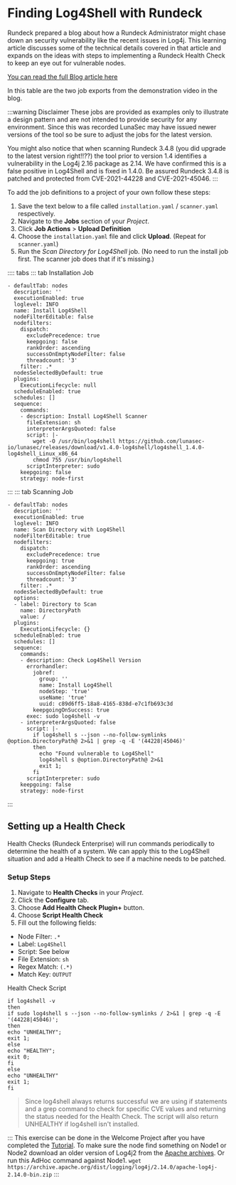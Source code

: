 # Finding Log4Shell with Rundeck

Rundeck prepared a blog about how a Rundeck Administrator might chase down an security vulnerability like the recent issues in Log4j.  This learning article discusses some of the technical details covered in that article and expands on the ideas with steps to implementing a Rundeck Health Check to keep an eye out for vulnerable nodes.

[You can read the full Blog article here](https://www.rundeck.com/blog/chasing-log4shell-with-automation-mindset)

In this table are the two job exports from the demonstration video in the blog.

:::warning Disclaimer
These jobs are provided as examples only to illustrate a design pattern and are not intended to provide security for any environment.  Since this was recorded LunaSec may have issued newer versions of the tool so be sure to adjust the jobs for the latest version.

You might also notice that when scanning Rundeck 3.4.8 (you did upgrade to the latest version right!!??) the tool prior to version 1.4 identifies a vulnerability in the Log4j 2.16 package as 2.14.  We have confirmed this is a false positive in Log4Shell and is fixed in 1.4.0.  Be assured Rundeck 3.4.8 is patched and protected from CVE-2021-44228 and CVE-2021-45046.
:::

To add the job definitions to a project of your own follow these steps:

1. Save the text below to a file called `installation.yaml` / `scanner.yaml` respectively.
1. Navigate to the **Jobs** section of your _Project_.
1. Click **Job Actions** > **Upload Definition**
1. Choose the `installation.yaml` file and click **Upload**.  (Repeat for `scanner.yaml`)
1. Run the _Scan Directory for Log4Shell_ job.  (No need to run the install job first.  The scanner job does that if it's missing.)

:::: tabs
::: tab Installation Job
```
- defaultTab: nodes
  description: ''
  executionEnabled: true
  loglevel: INFO
  name: Install Log4Shell
  nodeFilterEditable: false
  nodefilters:
    dispatch:
      excludePrecedence: true
      keepgoing: false
      rankOrder: ascending
      successOnEmptyNodeFilter: false
      threadcount: '3'
    filter: .*
  nodesSelectedByDefault: true
  plugins:
    ExecutionLifecycle: null
  scheduleEnabled: true
  schedules: []
  sequence:
    commands:
    - description: Install Log4Shell Scanner
      fileExtension: sh
      interpreterArgsQuoted: false
      script: |-
        wget -O /usr/bin/log4shell https://github.com/lunasec-io/lunasec/releases/download/v1.4.0-log4shell/log4shell_1.4.0-log4shell_Linux_x86_64
        chmod 755 /usr/bin/log4shell
      scriptInterpreter: sudo
    keepgoing: false
    strategy: node-first
```
:::
::: tab Scanning Job
```
- defaultTab: nodes
  description: ''
  executionEnabled: true
  loglevel: INFO
  name: Scan Directory with Log4Shell
  nodeFilterEditable: true
  nodefilters:
    dispatch:
      excludePrecedence: true
      keepgoing: true
      rankOrder: ascending
      successOnEmptyNodeFilter: false
      threadcount: '3'
    filter: .*
  nodesSelectedByDefault: true
  options:
  - label: Directory to Scan
    name: DirectoryPath
    value: /
  plugins:
    ExecutionLifecycle: {}
  scheduleEnabled: true
  schedules: []
  sequence:
    commands:
    - description: Check Log4Shell Version
      errorhandler:
        jobref:
          group: ''
          name: Install Log4Shell
          nodeStep: 'true'
          useName: 'true'
          uuid: c89d6ff5-18a8-4165-838d-e7c1fb693c3d
        keepgoingOnSuccess: true
      exec: sudo log4shell -v
    - interpreterArgsQuoted: false
      script: |-
        if log4shell s --json --no-follow-symlinks @option.DirectoryPath@ 2>&1 | grep -q -E '(44228|45046)'
        then
          echo "Found vulnerable to Log4Shell"
          log4shell s @option.DirectoryPath@ 2>&1
          exit 1;
        fi
      scriptInterpreter: sudo
    keepgoing: false
    strategy: node-first
```
:::

## Setting up a Health Check

Health Checks (Rundeck Enterprise) will run commands periodically to determine the health of a system.  We can apply this to the Log4Shell situation and add a Health Check to see if a machine needs to be patched.

### Setup Steps

1. Navigate to **Health Checks** in your _Project_.
1. Click the **Configure** tab.
1. Choose **Add Health Check Plugin+** button.
1. Choose **Script Health Check**
1. Fill out the following fields:
  - Node Filter: `.*`
  - Label: `Log4Shell`
  - Script: See below
  - File Extension: `sh`
  - Regex Match: `(.*)`
  - Match Key: `OUTPUT`

Health Check Script

```
if log4shell -v
then
if sudo log4shell s --json --no-follow-symlinks / 2>&1 | grep -q -E '(44228|45046)';
then
echo "UNHEALTHY";
exit 1;
else
echo "HEALTHY";
exit 0;
fi
else
echo "UNHEALTHY"
exit 1;
fi
```
> Since log4shell always returns successful we are using if statements and a grep command to check for specific CVE values and returning the status needed for the Health Check.  The script will also return UNHEALTHY if log4shell isn't installed.

:::
This exercise can be done in the Welcome Project after you have completed the [Tutorial](/learning/tutorial/).  To make sure the node find something on Node1 or Node2 download an older version of Log4j2 from the [Apache archives](https://archive.apache.org/dist/logging/log4j/).  Or run this AdHoc command against Node1. `wget https://archive.apache.org/dist/logging/log4j/2.14.0/apache-log4j-2.14.0-bin.zip`
:::
